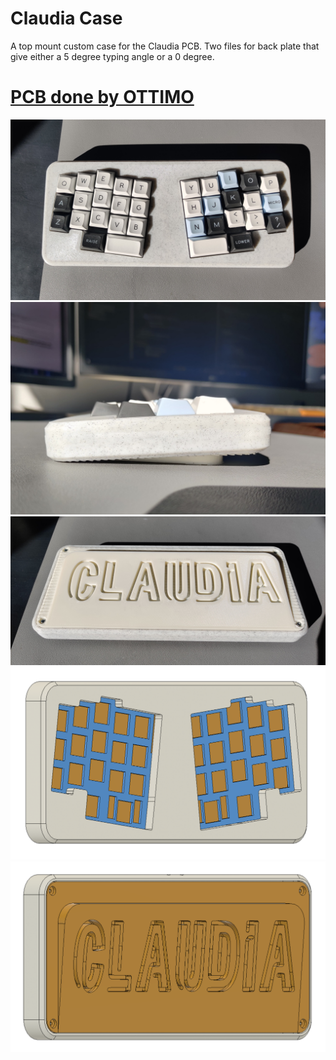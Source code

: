 # Claudia Case
A top mount custom case for the Claudia PCB. Two files for back plate that give either a 5 degree typing angle or a 0 degree.  
#   [PCB done by OTTIMO](https://github.com/subottimale/Claudia)

<img src="https://github.com/drewfowler/Drew...-Open-Source-Projects/blob/main/Claudia/pics/claudia_real_front.jpg" /> 
<img src="https://github.com/drewfowler/Drew...-Open-Source-Projects/blob/main/Claudia/pics/claudia_real_side.jpg" /> 
<img src="https://github.com/drewfowler/Drew...-Open-Source-Projects/blob/main/Claudia/pics/claudia_real_back.jpg" /> 
<img src="https://github.com/drewfowler/Drew...-Open-Source-Projects/blob/main/Claudia/pics/claudia_front.png" /> 
<img src="https://github.com/drewfowler/Drew...-Open-Source-Projects/blob/main/Claudia/pics/claudia_rear.png" /> 


